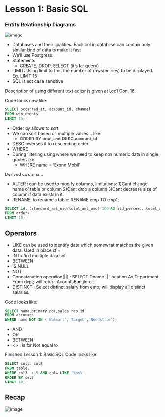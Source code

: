 # Lesson 1: Basic SQL

### Entity Relationship Diagrams

![image](https://github.com/HastyCyborg/SQL-Courses/assets/75210542/0c762ba3-b61d-485c-92bf-7de7b573c904)

- Databases and their qualities.
  Each col in database can contain only similar kind of data to make it fast
- We’ll use Postgress.
- Statements
  - CREATE, DROP, SELECT (it’s for query)
- LIMIT: Using limit to limit the number of rows(entries) to be displayed. Eg. LIMIT 15
- SQL is not case sensitive

Description of using different text editor is given at Lec1 Con. 16.

Code looks now like:
```sql
SELECT occurred_at, account_id, channel
FROM web_events
LIMIT 15;
```

- Order by allows to sort
- We can sort based on multiple values… like:
  - ORDER BY total_amt DESC,account_id
- DESC reverses it to descending order
- WHERE
- During filtering using where we need to keep non numeric data in single quotes like:
  - WHERE name = ‘Exonn Mobil’

Derived columns…
- ALTER : can be used to modify columns, limitations: 1)Cant change name of table or column 2)Cant drop a column 3)Cant decrease size of column if data exists in it.
- RENAME: to rename a table: RENAME emp TO emp1;

```sql
SELECT id, (standard_amt_usd/total_amt_usd)*100 AS std_percent, total_amt_usd
FROM orders
LIMIT 10;
```

## Operators
- LIKE can be used to identify data which somewhat matches the given data. Used in place of =
- IN to find multiple data set
- BETWEEN
- IS NULL
- NOT
- Concatenation operation(||) : SELECT Dname || Location As Department From dept; will return AcountsBanglore…
- DISTINCT : Select distinct salary from emp; will display all distinct salaries. 

Code looks like:
```sql
SELECT name,primary_poc,sales_rep_id
FROM accounts
WHERE name NOT IN ('Walmart','Target','Noedstrom');
```

- AND
- OR
- BETWEEN
- <> : is for Not equal to


Finished Lesson 1: Basic SQL
Code looks like:
```sql
SELECT col1, col2
FROM table1
WHERE col3  > 5 AND col4 LIKE '%os%'
ORDER BY col5
LIMIT 10;
```

## Recap

![image](https://github.com/HastyCyborg/SQL-Courses/assets/75210542/3d1ac9f4-ac94-4b8b-a41c-26e5b6623600)
